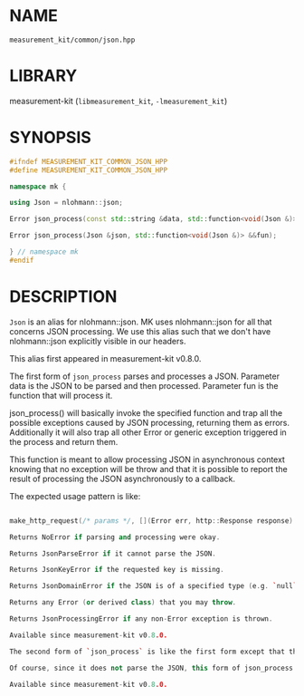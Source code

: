 # NAME

`measurement_kit/common/json.hpp`

# LIBRARY

measurement-kit (`libmeasurement_kit`, `-lmeasurement_kit`)

# SYNOPSIS

```C++
#ifndef MEASUREMENT_KIT_COMMON_JSON_HPP
#define MEASUREMENT_KIT_COMMON_JSON_HPP

namespace mk {

using Json = nlohmann::json;

Error json_process(const std::string &data, std::function<void(Json &)> &&fun);

Error json_process(Json &json, std::function<void(Json &)> &&fun);

} // namespace mk
#endif
```

# DESCRIPTION

`Json` is an alias for nlohmann::json. MK uses nlohmann::json for all that concerns JSON processing. We use this alias such that we don't have nlohmann::json explicitly visible in our headers. 

This alias first appeared in measurement-kit v0.8.0.

The first form of `json_process` parses and processes a JSON. Parameter data is the JSON to be parsed and then processed. Parameter fun is the function that will process it. 

json_process() will basically invoke the specified function and trap all the possible exceptions caused by JSON processing, returning them as errors. Additionally it will also trap all other Error or generic exception triggered in the process and return them. 

This function is meant to allow processing JSON in asynchronous context knowing that no exception will be throw and that it is possible to report the result of processing the JSON asynchronously to a callback. 

The expected usage pattern is like: 

```C++ 

make_http_request(/* params */, [](Error err, http::Response response) { if (err || response->code != 200) { callback((err) ? err : GenericError()); return; } err = json_process(response->body, [](Json &root) { if (!root["status"] == "success") { throw AuthenticatorError("api_failure"); }); if (!root["authenticated") { throw AuthenticatorError("not_authenticated"); } }); callback(err); }); 

Returns NoError if parsing and processing were okay. 

Returns JsonParseError if it cannot parse the JSON. 

Returns JsonKeyError if the requested key is missing. 

Returns JsonDomainError if the JSON is of a specified type (e.g. `null`) and you are treating it as another type (e.g. `array`). 

Returns any Error (or derived class) that you may throw. 

Returns JsonProcessingError if any non-Error exception is thrown. 

Available since measurement-kit v0.8.0.

The second form of `json_process` is like the first form except that the first argument is an already parsed JSON. 

Of course, since it does not parse the JSON, this form of json_process should not, in general, return JsonParseError. 

Available since measurement-kit v0.8.0.

